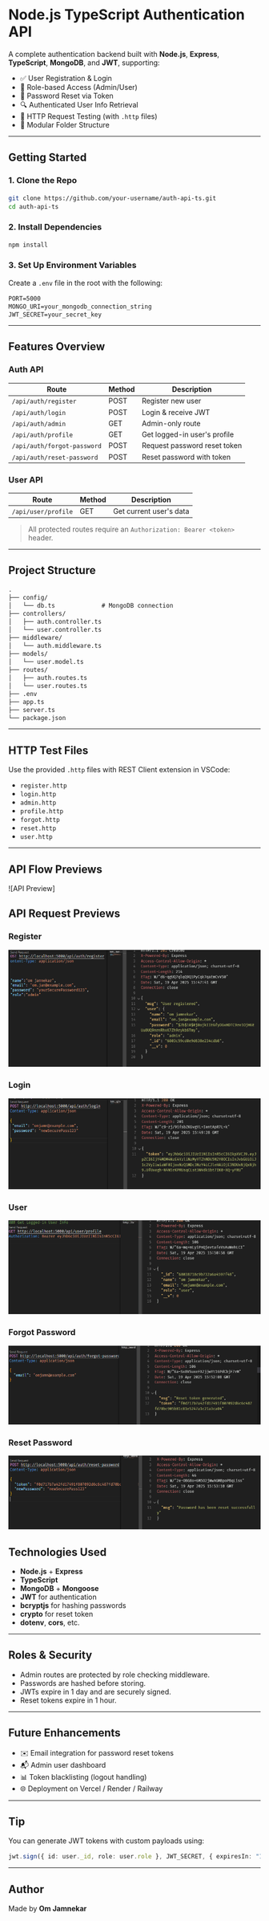 
#  Node.js TypeScript Authentication API

A complete authentication backend built with **Node.js**, **Express**, **TypeScript**, **MongoDB**, and **JWT**, supporting:

- ✅ User Registration & Login
- 🔐 Role-based Access (Admin/User)
- 🔄 Password Reset via Token
- 🔍 Authenticated User Info Retrieval
- 🧪 HTTP Request Testing (with `.http` files)
- 🔧 Modular Folder Structure

---

##  Getting Started

### 1. Clone the Repo

```bash
git clone https://github.com/your-username/auth-api-ts.git
cd auth-api-ts
```

### 2. Install Dependencies

```bash
npm install
```

### 3. Set Up Environment Variables

Create a `.env` file in the root with the following:

```env
PORT=5000
MONGO_URI=your_mongodb_connection_string
JWT_SECRET=your_secret_key
```

---

##  Features Overview

###  Auth API

| Route | Method | Description |
|-------|--------|-------------|
| `/api/auth/register` | POST | Register new user |
| `/api/auth/login` | POST | Login & receive JWT |
| `/api/auth/admin` | GET | Admin-only route |
| `/api/auth/profile` | GET | Get logged-in user's profile |
| `/api/auth/forgot-password` | POST | Request password reset token |
| `/api/auth/reset-password` | POST | Reset password with token |

###  User API

| Route | Method | Description |
|-------|--------|-------------|
| `/api/user/profile` | GET | Get current user's data |

>  All protected routes require an `Authorization: Bearer <token>` header.
---

##  Project Structure

```
.
├── config/
│   └── db.ts             # MongoDB connection
├── controllers/
│   ├── auth.controller.ts
│   └── user.controller.ts
├── middleware/
│   └── auth.middleware.ts
├── models/
│   └── user.model.ts
├── routes/
│   ├── auth.routes.ts
│   └── user.routes.ts
├── .env
├── app.ts
├── server.ts
└── package.json
```

---

##  HTTP Test Files

Use the provided `.http` files with REST Client extension in VSCode:

- `register.http`
- `login.http`
- `admin.http`
- `profile.http`
- `forgot.http`
- `reset.http`
- `user.http`

---
## API Flow Previews

![API Preview]

##  API Request Previews

###  Register
![register http request](./assets/register.png)

###  Login
![login http request](./assets/login.png)

###  User
![user http request](./assets/user.png)

###  Forgot Password
![forgot password http request](./assets/forgot.png)

###  Reset Password
![reset password http request](./assets/reset.png)


##  Technologies Used


- **Node.js** + **Express**
- **TypeScript**
- **MongoDB** + **Mongoose**
- **JWT** for authentication
- **bcryptjs** for hashing passwords
- **crypto** for reset token
- **dotenv**, **cors**, etc.

---

##  Roles & Security

- Admin routes are protected by role checking middleware.
- Passwords are hashed before storing.
- JWTs expire in 1 day and are securely signed.
- Reset tokens expire in 1 hour.

---

##  Future Enhancements

- ✉️ Email integration for password reset tokens
- 📬 Admin user dashboard
- 📊 Token blacklisting (logout handling)
- 🌐 Deployment on Vercel / Render / Railway

---

##  Tip

You can generate JWT tokens with custom payloads using:

```ts
jwt.sign({ id: user._id, role: user.role }, JWT_SECRET, { expiresIn: "1d" });
```

---

##  Author

Made by **Om Jamnekar**

